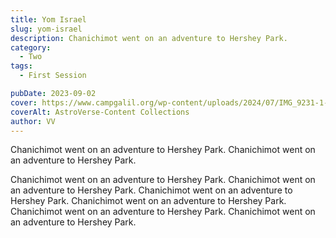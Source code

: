 ```yaml
---
title: Yom Israel
slug: yom-israel
description: Chanichimot went on an adventure to Hershey Park.
category:
  - Two
tags:
  - First Session

pubDate: 2023-09-02
cover: https://www.campgalil.org/wp-content/uploads/2024/07/IMG_9231-1-2048x1365.jpg
coverAlt: AstroVerse-Content Collections
author: VV
---
```


Chanichimot went on an adventure to Hershey Park.
Chanichimot went on an adventure to Hershey Park.

Chanichimot went on an adventure to Hershey Park.
Chanichimot went on an adventure to Hershey Park.
Chanichimot went on an adventure to Hershey Park.
Chanichimot went on an adventure to Hershey Park.
Chanichimot went on an adventure to Hershey Park.
Chanichimot went on an adventure to Hershey Park.




